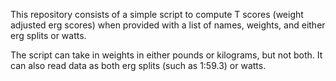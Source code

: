 This repository consists of a simple script to compute T scores (weight adjusted erg scores) when provided with a list of names, weights, and either erg splits or watts. 

The script can take in weights in either pounds or kilograms, but not both. It can also read data as both erg splits (such as 1:59.3) or watts. 
